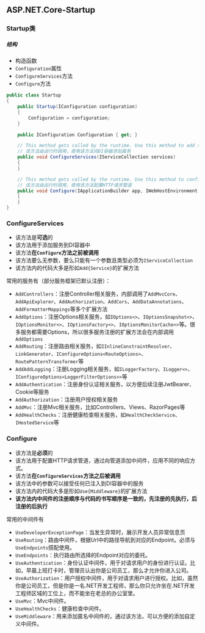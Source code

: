## ASP.NET.Core-Startup

### Startup类

##### 结构

- 构造函数
- `Configuration`属性
- `ConfigureServices`方法
- `Configure`方法

```c#
public class Startup
{
    public Startup(IConfiguration configuration)
    {
        Configuration = configuration;
    }

    public IConfiguration Configuration { get; }

    // This method gets called by the runtime. Use this method to add services to the container.
    // 该方法由运行时调用，使用该方法向DI容器添加服务
    public void ConfigureServices(IServiceCollection services)
    {
    }

    // This method gets called by the runtime. Use this method to configure the HTTP request pipeline.
    // 该方法由运行时调用，使用该方法配置HTTP请求管道
    public void Configure(IApplicationBuilder app, IWebHostEnvironment env)
    {
    }
}
```

### ConfigureServices

- 该方法是**可选**的
- 该方法用于添加服务到DI容器中
- 该方法**在`Configure`方法之前被调用**
- 该方法要么无参数，要么只能有一个参数且类型必须为`IServiceCollection`
- 该方法内的代码大多是形如`Add{Service}`的扩展方法

常用的服务有（部分服务框架已默认注册）：

- `AddControllers`：注册Controller相关服务，内部调用了`AddMvcCore`、`AddApiExplorer`、`AddAuthorization`、`AddCors`、`AddDataAnnotations`、`AddFormatterMappings`等多个扩展方法
- `AddOptions`：注册Options相关服务，如`IOptions<>`、`IOptionsSnapshot<>`、`IOptionsMonitor<>`、`IOptionsFactory<>`、`IOptionsMonitorCache<>`等。很多服务都需要Options，所以很多服务注册的扩展方法会在内部调用`AddOptions`
- `AddRouting`：注册路由相关服务，如`IInlineConstraintResolver`、`LinkGenerator`、`IConfigureOptions<RouteOptions>`、`RoutePatternTransformer`等
- `AddAddLogging`：注册Logging相关服务，如`ILoggerFactory`、`ILogger<>`、`IConfigureOptions<LoggerFilterOptions>>`等
- `AddAuthentication`：注册身份认证相关服务，以方便后续注册JwtBearer、Cookie等服务
- `AddAuthorization`：注册用户授权相关服务
- `AddMvc`：注册Mvc相关服务，比如Controllers、Views、RazorPages等
- `AddHealthChecks`：注册健康检查相关服务，如`HealthCheckService`、`IHostedService`等

### Configure

- 该方法是**必须**的
- 该方法用于配置HTTP请求管道，通过向管道添加中间件，应用不同的响应方式。
- 该方法**在`ConfigureServices`方法之后被调用**
- 该方法中的参数可以接受任何已注入到DI容器中的服务
- 该方法内的代码大多是形如`Use{Middleware}`的扩展方法
- **该方法内中间件的注册顺序与代码的书写顺序是一致的，先注册的先执行，后注册的后执行**

常用的中间件有

- `UseDeveloperExceptionPage`：当发生异常时，展示开发人员异常信息页
- `UseRouting`：路由中间件，根据Url中的路径导航到对应的Endpoint。必须与`UseEndpoints`搭配使用。
- `UseEndpoints`：执行路由所选择的Endpoint对应的委托。
- `UseAuthentication`：身份认证中间件，用于对请求用户的身份进行认证。比如，早晨上班打卡时，管理员认出你是公司员工，那么才允许你进入公司。
- `UseAuthorization`：用户授权中间件，用于对请求用户进行授权。比如，虽然你是公司员工，但是你是一名.NET开发工程师，那么你只允许坐在.NET开发工程师区域的工位上，而不能坐在老总的办公室里。
- `UseMvc`：Mvc中间件。
- `UseHealthChecks`：健康检查中间件。
- `UseMiddleware`：用来添加匿名中间件的，通过该方法，可以方便的添加自定义中间件。